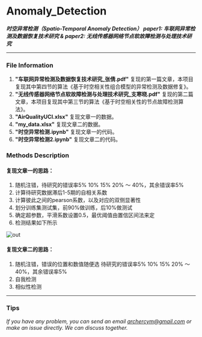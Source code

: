 # Anomaly_Detection
***时空异常检测（Spatio-Temporal Anomaly Detection） paper1: 车联网异常检测及数据恢复技术研究 &amp; paper2: 无线传感器网络节点软故障检测与处理技术研究***

---

### File Information
1. **"车联网异常检测及数据恢复技术研究_张倩.pdf"** 复现的第一篇文章，本项目复现其中第四节的算法《基于时空相关性组合模型的异常检测及数据修复》。
2. **"无线传感器网络节点软故障检测与处理技术研究_支寒晓.pdf"** 复现的第二篇文章，本项目复现其中第三节的算法《基于时空相关性的节点故障检测算法》。
3. **"AirQualityUCI.xlsx"** 复现文章一的数据。
4. **"my_data.xlsx"** 复现文章二的数据。
5. **"时空异常检测.ipynb"** 复现文章一的代码。
6. **"时空异常检测2.ipynb"** 复现文章二的代码。

### Methods Description
#### 复现文章一的思路：
1. 随机注错，待研究的错误率5% 10% 15% 20% ～ 40%，其余错误率5%
2. 计算待研究数据滞后1-5期的自相关系数
3. 计算彼此之间的pearson系数，以及对应的双侧显著性
4. 划分训练集测试集，前90%做训练，后10%做测试
5. 确定超参数，平滑系数设置0.5，最优阈值由置信区间法来定
6. 检测结果如下所示

![out](https://github.com/ArcherCYM/Anomaly_Detection/assets/49087999/af7b525c-0d62-419c-a34c-0950f501e55e)

#### 复现文章二的思路：
1. 随机注错，错误的位置和数值随便选 待研究的错误率5% 10% 15% 20% ～ 40%，其余错误率5%
2. 自我检测
3. 相似性检测

---

### Tips
*If you have any problem, you can send an email archercym@gmail.com or make an issue directly. We can discuss together.*
